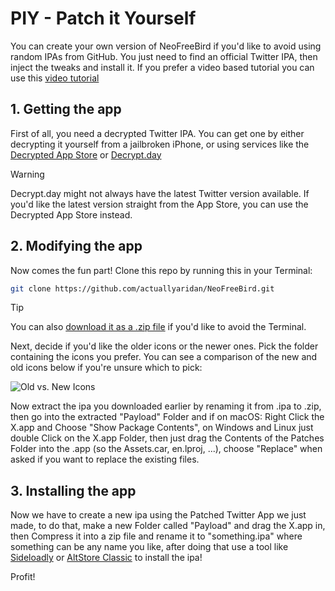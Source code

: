 # PIY - Patch it Yourself
You can create your own version of NeoFreeBird if you'd like to avoid using random IPAs from GitHub. You just need to find an official Twitter IPA, then inject the tweaks and install it. If you prefer a video based tutorial you can use this [video tutorial](https://example.com)

## 1. Getting the app
First of all, you need a decrypted Twitter IPA. You can get one by either decrypting it yourself from a jailbroken iPhone, or using services like the [Decrypted App Store](https://armconverter.com/decryptedappstore/us) or [Decrypt.day](https://decrypt.day)

> [!WARNING]  
> Decrypt.day might not always have the latest Twitter version available. If you'd like the latest version straight from the App Store, you can use the Decrypted App Store instead.

## 2. Modifying the app
Now comes the fun part! Clone this repo by running this in your Terminal: 
```bash
git clone https://github.com/actuallyaridan/NeoFreeBird.git
```

> [!TIP]
> You can also [download it as a .zip file](https://github.com/actuallyaridan/NeoFreeBird/archive/refs/heads/main.zip) if you'd like to avoid the Terminal.

Next, decide if you'd like the older icons or the newer ones. Pick the folder containing the icons you prefer. You can see a comparison of the new and old icons below if you're unsure which to pick:

![Old vs. New Icons](https://github.com/user-attachments/assets/1b52957c-c177-4080-ac58-1cdcfd868747)
  

Now extract the ipa you downloaded earlier by renaming it from .ipa to .zip, then go into the extracted "Payload" Folder and if on macOS: Right Click the X.app and Choose "Show Package Contents", on Windows and Linux just double Click on the X.app Folder, then just drag the Contents of the Patches Folder into the .app (so the Assets.car, en.lproj, ...), choose "Replace" when asked if you want to replace the existing files.

## 3. Installing the app

Now we have to create a new ipa using the Patched Twitter App we just made, to do that, make a new Folder called "Payload" and drag the X.app in, then Compress it into a zip file and rename it to "something.ipa" where something can be any name you like, after doing that use a tool like [Sideloadly](https://sideloadly.io) or [AltStore Classic](https://altstore.io) to install the ipa!

Profit!
